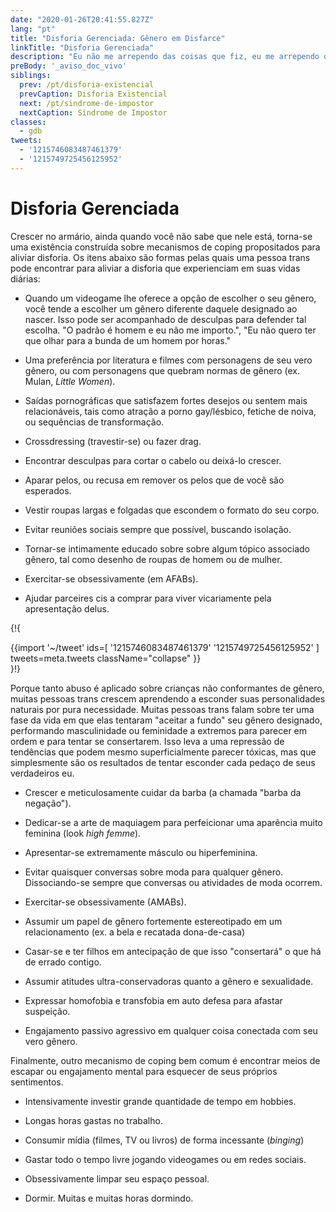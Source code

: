 ```yaml
---
date: "2020-01-26T20:41:55.827Z"
lang: "pt"
title: "Disforia Gerenciada: Gênero em Disfarce"
linkTitle: "Disforia Gerenciada"
description: "Eu não me arrependo das coisas que fiz, eu me arrependo das coisas que não fiz quando tive a chance."
preBody: '_aviso_doc_vivo'
siblings:
  prev: /pt/disforia-existencial
  prevCaption: Disforia Existencial
  next: /pt/sindrome-de-impostor
  nextCaption: Síndrome de Impostor
classes:
  - gdb
tweets:
  - '1215746083487461379'
  - '1215749725456125952'
---
```


# Disforia Gerenciada

Crescer no armário, ainda quando você não sabe que nele está, torna-se uma existência construída sobre mecanismos de coping propositados para aliviar disforia. Os itens abaixo são formas pelas quais uma pessoa trans pode encontrar para aliviar a disforia que experienciam em suas vidas diárias:

- Quando um videogame lhe oferece a opção de escolher o seu gênero, você tende a escolher um gênero diferente daquele designado ao nascer. Isso pode ser acompanhado de desculpas para defender tal escolha. "O padrão é homem e eu não me importo.", "Eu não quero ter que olhar para a bunda de um homem por horas."

- Uma preferência por literatura e filmes com personagens de seu vero gênero, ou com personagens que quebram normas de gênero (ex. Mulan, _Little Women_).

- Saídas pornográficas que satisfazem fortes desejos ou sentem mais relacionáveis, tais como atração a porno gay/lésbico, fetiche de noiva, ou sequências de transformação.

- Crossdressing (travestir-se) ou fazer drag.

- Encontrar desculpas para cortar o cabelo ou deixá-lo crescer.

- Aparar pelos, ou recusa em remover os pelos que de você são esperados.

- Vestir roupas largas e folgadas que escondem o formato do seu corpo.

- Evitar reuniões sociais sempre que possível, buscando isolação.

- Tornar-se intimamente educado sobre sobre algum tópico associado gênero, tal como desenho de roupas de homem ou de mulher.

- Exercitar-se obsessivamente (em AFABs).

- Ajudar parceires cis a comprar para viver vicariamente pela apresentação delus.

{!{ <div class="gutter">{{import '~/tweet' ids=[
  '1215746083487461379'
  '1215749725456125952'
] tweets=meta.tweets className="collapse" }}</div> }!}

Porque tanto abuso é aplicado sobre crianças não conformantes de gênero, muitas pessoas trans crescem aprendendo a esconder suas personalidades naturais por pura necessidade. Muitas pessoas trans falam sobre ter uma fase da vida em que elas tentaram "aceitar a fundo" seu gênero designado, performando masculinidade ou feminidade a extremos para parecer em ordem e para tentar se consertarem. Isso leva a uma repressão de tendências que podem mesmo superficialmente parecer tóxicas, mas que simplesmente são os resultados de tentar esconder cada pedaço de seus verdadeiros eu.

- Crescer e meticulosamente cuidar da barba (a chamada "barba da negação").

- Dedicar-se a arte de maquiagem para perfeicionar uma aparência muito feminina (look _high femme_).

- Apresentar-se extremamente másculo ou hiperfeminina.

- Evitar quaisquer conversas sobre moda para qualquer gênero. Dissociando-se sempre que conversas ou atividades de moda ocorrem.

- Exercitar-se obsessivamente (AMABs).

- Assumir um papel de gênero fortemente estereotipado em um relacionamento (ex. a bela e recatada dona-de-casa)

- Casar-se e ter filhos em antecipação de que isso "consertará" o que há de errado contigo.

- Assumir atitudes ultra-conservadoras quanto a gênero e sexualidade.

- Expressar homofobia e transfobia em auto defesa para afastar suspeição.

- Engajamento passivo agressivo em qualquer coisa conectada com seu vero gênero.

Finalmente, outro mecanismo de coping bem comum é encontrar meios de escapar ou engajamento mental para esquecer de seus próprios sentimentos.

- Intensivamente investir grande quantidade de tempo em hobbies.

- Longas horas gastas no trabalho.

- Consumir mídia (filmes, TV ou livros) de forma incessante (_binging_)

- Gastar todo o tempo livre jogando videogames ou em redes sociais.

- Obsessivamente limpar seu espaço pessoal.

- Dormir. Muitas e muitas horas dormindo.